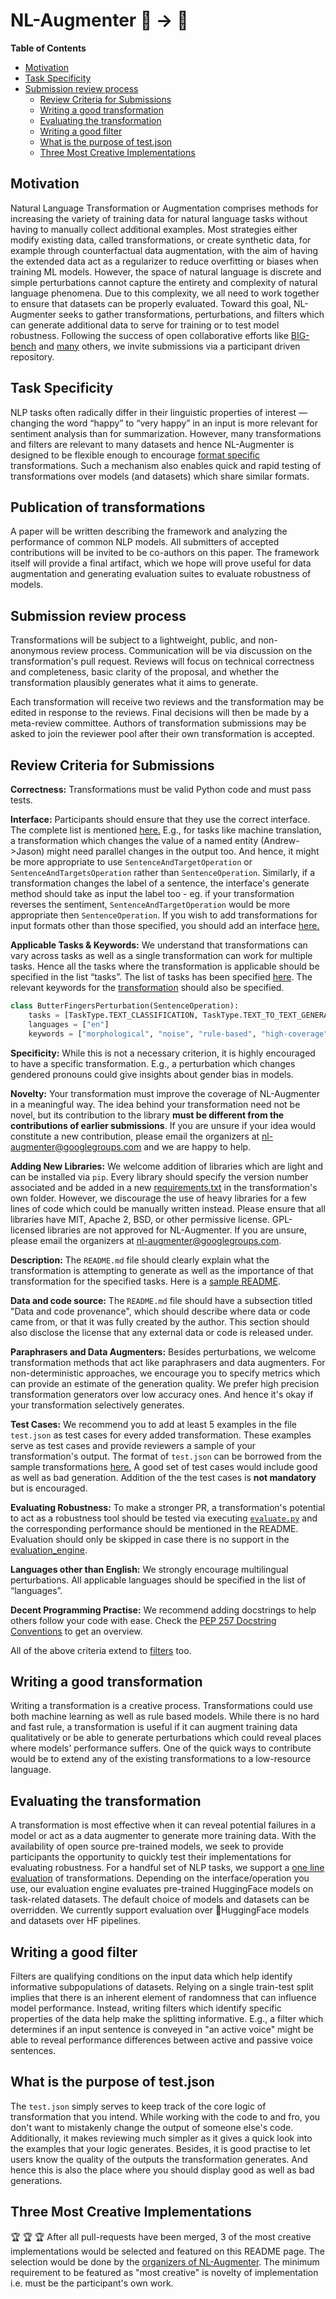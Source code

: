 # NL-Augmenter 🦎 → 🐍

**Table of Contents**
* [Motivation](#motivation)
* [Task Specificity](#task-specificity)
* [Submission review process](#submission-review-process)
    * [Review Criteria for Submissions](#review-criteria-for-submissions)
    * [Writing a good transformation](#Writing-a-good-transformation)
    * [Evaluating the transformation](#evaluating-the-transformation)
    * [Writing a good filter](#Writing-a-good-filter)
    * [What is the purpose of test.json](#What-is-the-purpose-of-test.json)
    * [Three Most Creative Implementations](#Three-Most-Creative-Implementations)


## Motivation
Natural Language Transformation or Augmentation comprises methods for increasing the variety of training data for natural language tasks without having to manually collect additional examples. Most strategies either modify existing data, called transformations, or create synthetic data, for example through counterfactual data augmentation, with the aim of having the extended data act as a regularizer to reduce overfitting or biases when training ML models. However, the space of natural language is discrete and simple perturbations cannot capture the entirety and complexity of natural language phenomena.
Due to this complexity, we all need to work together to ensure that datasets can be properly evaluated. Toward this goal, NL-Augmenter seeks to gather transformations, perturbations, and filters which can generate additional data to serve for training or to test model robustness. Following the success of open collaborative efforts like [BIG-bench](https://github.com/google/BIG-bench) and [many](https://arxiv.org/pdf/2010.02353.pdf) others, we invite submissions via a participant driven repository.

## Task Specificity
NLP tasks often radically differ in their linguistic properties of interest — changing the word “happy” to “very happy” in an input is more relevant for sentiment analysis than for summarization. However, many transformations and filters are relevant to many datasets and hence NL-Augmenter is designed to be flexible enough to encourage [format specific](../interfaces) transformations. Such a mechanism also enables quick and rapid testing of transformations over models (and datasets) which share similar formats. 

## Publication of transformations

A paper will be written describing the framework and analyzing the performance of common NLP models. All submitters of accepted contributions will be invited to be co-authors on this paper. The framework itself will provide a final artifact, which we hope will prove useful for data augmentation and generating evaluation suites to evaluate robustness of models. 

## Submission review process

Transformations will be subject to a lightweight, public, and non-anonymous review process. Communication will be via discussion on the transformation's pull request. Reviews will focus on technical correctness and completeness, basic clarity of the proposal, and whether the transformation plausibly generates what it aims to generate.

Each transformation will receive two reviews and the transformation may be edited in response to the reviews. Final decisions will then be made by a meta-review committee. Authors of transformation submissions may be asked to join the reviewer pool after their own transformation is accepted.

## Review Criteria for Submissions
**Correctness:** Transformations must be valid Python code and must pass tests. 

**Interface:** Participants should ensure that they use the correct interface. The complete list is mentioned [here.](../interfaces) E.g., for tasks like machine translation, a transformation which changes the value of a named entity (Andrew->Jason) might need parallel changes in the output too. And hence, it might be more appropriate to use `SentenceAndTargetOperation` or `SentenceAndTargetsOperation` rather than `SentenceOperation`. Similarly, if a transformation changes the label of a sentence, the interface's generate method should take as input the label too - eg. if your transformation reverses the sentiment, `SentenceAndTargetOperation` would be more appropriate then `SentenceOperation`. If you wish to add transformations for input formats other than those specified, you should add an interface [here.](../interfaces)  

**Applicable Tasks & Keywords:** We understand that transformations can vary across tasks as well as a single transformation can work for multiple tasks. Hence all the tasks where the transformation is applicable should be specified in the list “tasks”. The list of tasks has been specified [here](../tasks/TaskTypes.py). The relevant keywords for the [transformation](../docs/keywords.md) should also be specified.
```python
class ButterFingersPerturbation(SentenceOperation):
    tasks = [TaskType.TEXT_CLASSIFICATION, TaskType.TEXT_TO_TEXT_GENERATION, TaskType.TEXT_TAGGING]
    languages = ["en"]
    keywords = ["morphological", "noise", "rule-based", "high-coverage", "high-precision"]
```

**Specificity:** While this is not a necessary criterion, it is highly encouraged to have a specific transformation. E.g., a perturbation which changes gendered pronouns could give insights about gender bias in models.

**Novelty:** Your transformation must improve the coverage of NL-Augmenter in a meaningful way. The idea behind your transformation need not be novel, but its contribution to the library **must be different from the contributions of earlier submissions**. If you are unsure if your idea would constitute a new contribution, please email the organizers at nl-augmenter@googlegroups.com and we are happy to help.

**Adding New Libraries:** We welcome addition of libraries which are light and can be installed via `pip`. Every library should specify the version number associated and be added in a new [requirements.txt](../transformations/punctuation) in the transformation's own folder. However, we discourage the use of heavy libraries for a few lines of code which could be manually written instead. Please ensure that all libraries have MIT, Apache 2, BSD, or other permissive license. GPL-licensed libraries are not approved for NL-Augmenter. If you are unsure, please email the organizers at nl-augmenter@googlegroups.com. 


**Description:** The `README.md` file should clearly explain what the transformation is attempting to generate as well as the importance of that transformation for the specified tasks. Here is a [sample README](https://github.com/GEM-benchmark/NL-Augmenter/tree/main/transformations/gender_culture_diverse_name_two_way).

**Data and code source:** The `README.md` file should have a subsection titled "Data and code provenance", which should describe where data or code came from, or that it was fully created by the author. This section should also disclose the license that any external data or code is released under.

**Paraphrasers and Data Augmenters:** Besides perturbations, we welcome transformation methods that act like paraphrasers and data augmenters. For non-deterministic approaches, we encourage you to specify metrics which can provide an estimate of the generation quality. We prefer high precision transformation generators over low accuracy ones. And hence it's okay if your transformation selectively generates. 
 
**Test Cases:** We recommend you to add at least 5 examples in the file `test.json` as test cases for every added transformation. These examples serve as test cases and provide reviewers a sample of your transformation's output. The format of `test.json` can be borrowed from the sample transformations [here.](../interfaces) A good set of test cases would include good as well as bad generation. Addition of the the test cases is **not mandatory** but is encouraged.

**Evaluating Robustness:** To make a stronger PR, a transformation's potential to act as a robustness tool should be tested via executing [`evaluate.py`](../evaluation) and the corresponding performance should be mentioned in the README. Evaluation should only be skipped in case there is no support in the [evaluation_engine](../evaluation).  

**Languages other than English:** We strongly encourage multilingual perturbations. All applicable languages should be specified in the list of “languages”.

**Decent Programming Practise:** We recommend adding docstrings to help others follow your code with ease. Check the [PEP 257 Docstring Conventions](https://www.python.org/dev/peps/pep-0257/) to get an overview.

All of the above criteria extend to [filters](../filters) too. 
 
## Writing a good transformation
Writing a transformation is a creative process. Transformations could use both machine learning as well as rule based models. While there is no hard and fast rule, a transformation is useful if it can augment training data qualitatively or be able to generate perturbations which could reveal places where models' performance suffers. One of the quick ways to contribute would be to extend any of the existing transformations to a low-resource language.  


## Evaluating the transformation
A transformation is most effective when it can reveal potential failures in a model or act as a data augmenter to generate more training data. With the availability of open source pre-trained models, we seek to provide participants the opportunity to quickly test their implementations for evaluating robustness. For a handful set of NLP tasks, we support a [one line evaluation](../evaluation) of transformations. Depending on the interface/operation you use, our evaluation engine evaluates pre-trained HuggingFace models on task-related datasets. The default choice of models and datasets can be overridden. We currently support evaluation over 🤗HuggingFace models and datasets over HF pipelines.

## Writing a good filter
Filters are qualifying conditions on the input data which help identify informative subpopulations of datasets. Relying on a single train-test split implies that there is an inherent element of randomness that can influence model performance. Instead, writing filters which identify specific properties of the data help make the splitting informative. E.g., a filter which determines if an input sentence is conveyed in "an active voice" might be able to reveal performance differences between active and passive voice sentences.   


## What is the purpose of test.json
The `test.json` simply serves to keep track of the core logic of transformation that you intend. While working with the code to and fro, you don't want to mistakenly change the output of someone else's code. Additionally, it makes reviewing much simpler as it gives a quick look into the examples that your logic generates. Besides, it is good practise to let users know the quality of the outputs the transformation generates. And hence this is also the place where you should display good as well as bad generations.

## Three Most Creative Implementations
 🏆  🏆  🏆 After all pull-requests have been merged, 3 of the most creative implementations would be selected and featured on this README page. The selection would be done by the [organizers of NL-Augmenter](https://gem-benchmark.com/nl_augmenter). The minimum requirement to be featured as "most creative" is novelty of implementation i.e. must be the participant's own work.
